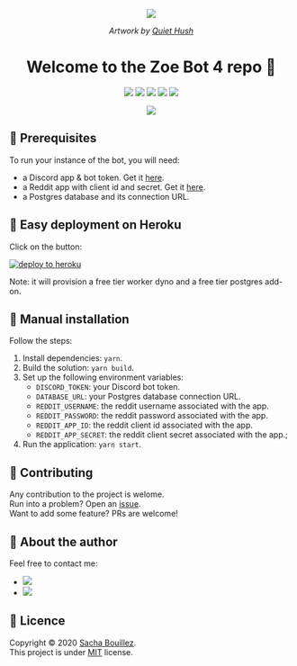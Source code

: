 <p align="center">
  <img src="https://zoe-bot-docs.vercel.app/zoe.png">
</p>
<p align="center">
  <i>Artwork by <a href="https://twitter.com/q_hush">Quiet Hush</a></i>
</p>

<h1 align="center">Welcome to the Zoe Bot 4 repo 👋</h1>

<p align="center">
  <img src="https://img.shields.io/github/package-json/v/prazdevs/zoe-bot-4" />
  <img src="https://img.shields.io/github/license/prazdevs/zoe-bot-4" />
  <img src="https://img.shields.io/github/workflow/status/prazdevs/zoe-bot-4/Build?logo=GitHub&label=build" />
  <img src="https://img.shields.io/codeclimate/maintainability/prazdevs/zoe-bot-4?logo=code-climate" />
  <img src="https://img.shields.io/npm/types/typescript" />
</p>

<p align="center">
  <a href="https://zoe-bot-docs.vercel.app" alt="Zoe Bot 4 docs" >
    <img src="https://img.shields.io/badge/ZoeBot4-read%20the%20docs-green?style=for-the-badge&logo=Read%20the%20Docs&logoColor=white" />
  </a>
</p>

## 🧱 Prerequisites

To run your instance of the bot, you will need:

- a Discord app & bot token. Get it [here](https://discord.com/developers/applications).
- a Reddit app with client id and secret. Get it [here](https://discord.com/developers/applications).
- a Postgres database and its connection URL.

## 🚀 Easy deployment on Heroku

Click on the button:

<a href="https://heroku.com/deploy?template=https://github.com/prazdevs/zoe-bot-4" target="_blank">
  <img src="https://www.herokucdn.com/deploy/button.svg" alt="deploy to heroku" />
</a>

Note: it will provision a free tier worker dyno and a free tier postgres add-on.

## 🔨 Manual installation

Follow the steps:

1. Install dependencies: `yarn`.
2. Build the solution: `yarn build`.
3. Set up the following environment variables:
   - `DISCORD_TOKEN`: your Discord bot token.
   - `DATABASE_URL`: your Postgres database connection URL.
   - `REDDIT_USERNAME`: the reddit username associated with the app.
   - `REDDIT_PASSWORD`: the reddit password associated with the app.
   - `REDDIT_APP_ID`: the reddit client id associated with the app.
   - `REDDIT_APP_SECRET`: the reddit client secret associated with the app.;
4. Run the application: `yarn start`.

## 🤝 Contributing

Any contribution to the project is welome.  
Run into a problem? Open an [issue](https://github.com/prazdevs/zoe-bot-4/issues/new/choose).  
Want to add some feature? PRs are welcome!

## 👤 About the author

Feel free to contact me:

- <a href="https://twitter.com/prazdevs" target="_blank"><img src="https://img.shields.io/twitter/follow/prazdevs?style=social" /><a/>
- <img src="https://img.shields.io/badge/Discord-PraZ%234184-darkgrey?labelColor=7289DA&logo=discord&logoColor=white" />

## 📝 Licence

Copyright © 2020 [Sacha Bouillez](https://github.com/prazdevs).<br />
This project is under [MIT](https://github.com/prazdevs/zoe-bot-4/blob/master/LICENCE) license.
